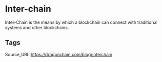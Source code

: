 # Inter-chain
Inter-Chain is the means by which a blockchain can connect with traditional systems and other blockchains.
## Tags
Source_URL:https://dragonchain.com/blog/interchain
